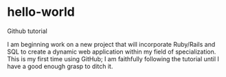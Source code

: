 # hello-world
Github tutorial

I am beginning work on a new project that will incorporate Ruby/Rails and SQL to create a dynamic web application within my field of specialization. This is my first time using GitHub; I am faithfully following the tutorial until I have a good enough grasp to ditch it.
	
